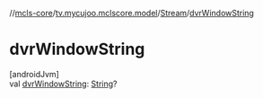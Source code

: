 //[mcls-core](../../../index.md)/[tv.mycujoo.mclscore.model](../index.md)/[Stream](index.md)/[dvrWindowString](dvr-window-string.md)

# dvrWindowString

[androidJvm]\
val [dvrWindowString](dvr-window-string.md): [String](https://kotlinlang.org/api/latest/jvm/stdlib/kotlin/-string/index.html)?
